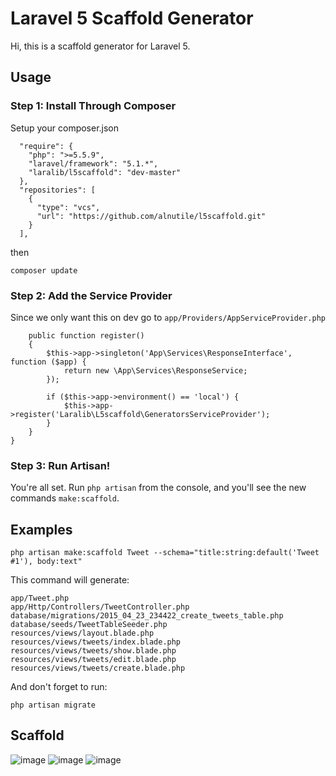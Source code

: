 # Laravel 5 Scaffold Generator


Hi, this is a scaffold generator for Laravel 5.



## Usage

### Step 1: Install Through Composer


Setup your composer.json


```
  "require": {
    "php": ">=5.5.9",
    "laravel/framework": "5.1.*",
    "laralib/l5scaffold": "dev-master"
  },
  "repositories": [
    {
      "type": "vcs",
      "url": "https://github.com/alnutile/l5scaffold.git"
    }
  ],
```

then

~~~
composer update
~~~

### Step 2: Add the Service Provider

Since we only want this on dev go to `app/Providers/AppServiceProvider.php`

```
    public function register()
    {
        $this->app->singleton('App\Services\ResponseInterface', function ($app) {
            return new \App\Services\ResponseService;
        });

        if ($this->app->environment() == 'local') {
            $this->app->register('Laralib\L5scaffold\GeneratorsServiceProvider');
        }
    }
}
```

### Step 3: Run Artisan!

You're all set. Run `php artisan` from the console, and you'll see the new commands `make:scaffold`.

## Examples


```
php artisan make:scaffold Tweet --schema="title:string:default('Tweet #1'), body:text"
```
This command will generate:

```
app/Tweet.php
app/Http/Controllers/TweetController.php
database/migrations/2015_04_23_234422_create_tweets_table.php
database/seeds/TweetTableSeeder.php
resources/views/layout.blade.php
resources/views/tweets/index.blade.php
resources/views/tweets/show.blade.php
resources/views/tweets/edit.blade.php
resources/views/tweets/create.blade.php
```
And don't forget to run:

```
php artisan migrate
```


## Scaffold
![image](http://i62.tinypic.com/11maveb.png)
![image](http://i58.tinypic.com/eqchat.png)
![image](http://i62.tinypic.com/20h7k8n.png)
